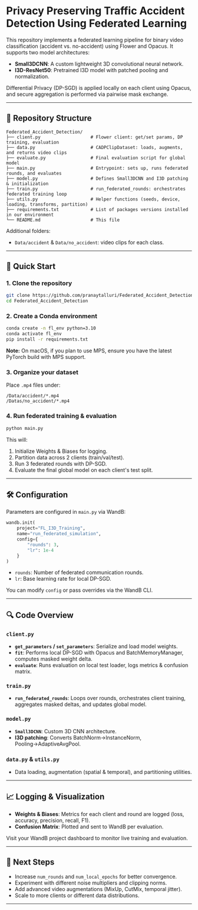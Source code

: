 # Privacy Preserving Traffic Accident Detection Using Federated Learning

This repository implements a federated learning pipeline for binary video classification (accident vs. no-accident) using Flower and Opacus. It supports two model architectures:

* **Small3DCNN**: A custom lightweight 3D convolutional neural network.
* **I3D-ResNet50**: Pretrained I3D model with patched pooling and normalization.

Differential Privacy (DP-SGD) is applied locally on each client using Opacus, and secure aggregation is performed via pairwise mask exchange.

---

## 📁 Repository Structure

```
Federated_Accident_Detection/
├── client.py                   # Flower client: get/set params, DP training, evaluation
├── data.py                     # CADPClipDataset: loads, augments, and returns video clips
├── evaluate.py                 # Final evaluation script for global model
├── main.py                     # Entrypoint: sets up, runs federated rounds, and evaluates
├── model.py                    # Defines Small3DCNN and I3D patching & initialization
├── train.py                    # run_federated_rounds: orchestrates federated training loop
├── utils.py                    # Helper functions (seeds, device, loading, transforms, partition)
├── requirements.txt            # List of packages versions installed in our environment
└── README.md                   # This file
```

Additional folders:

* `Data/accident` & `Data/no_accident`: video clips for each class.

---

## 🚀 Quick Start

### 1. Clone the repository

```bash
git clone https://github.com/pranaytalluri/Federated_Accident_Detection.git
cd Federated_Accident_Detection
```

### 2. Create a Conda environment

```bash
conda create -n fl_env python=3.10
conda activate fl_env
pip install -r requirements.txt
```

**Note:** On macOS, if you plan to use MPS, ensure you have the latest PyTorch build with MPS support.

### 3. Organize your dataset

Place `.mp4` files under:

```
/Data/accident/*.mp4
/Datas/no_accident/*.mp4
```

### 4. Run federated training & evaluation

```bash
python main.py
```

This will:

1. Initialize Weights & Biases for logging.
2. Partition data across 2 clients (train/val/test).
3. Run 3 federated rounds with DP-SGD.
4. Evaluate the final global model on each client's test split.

---

## 🛠️ Configuration

Parameters are configured in `main.py` via WandB:

```python
wandb.init(
    project="FL_I3D_Training",
    name="run_federated_simulation",
    config={
        "rounds": 3,
        "lr": 1e-4
    }
)
```

* `rounds`: Number of federated communication rounds.
* `lr`: Base learning rate for local DP-SGD.

You can modify `config` or pass overrides via the WandB CLI.

---

## 🔍 Code Overview

### `client.py`

* **`get_parameters` / `set_parameters`**: Serialize and load model weights.
* **`fit`**: Performs local DP-SGD with Opacus and BatchMemoryManager, computes masked weight delta.
* **`evaluate`**: Runs evaluation on local test loader, logs metrics & confusion matrix.

### `train.py`

* **`run_federated_rounds`**: Loops over rounds, orchestrates client training, aggregates masked deltas, and updates global model.

### `model.py`

* **`Small3DCNN`**: Custom 3D CNN architecture.
* **I3D patching**: Converts BatchNorm→InstanceNorm, Pooling→AdaptiveAvgPool.

### `data.py` & `utils.py`

* Data loading, augmentation (spatial & temporal), and partitioning utilities.

---

## 📈 Logging & Visualization

* **Weights & Biases**: Metrics for each client and round are logged (loss, accuracy, precision, recall, F1).
* **Confusion Matrix**: Plotted and sent to WandB per evaluation.

Visit your WandB project dashboard to monitor live training and evaluation.

---

## 🔮 Next Steps

* Increase `num_rounds` and `num_local_epochs` for better convergence.
* Experiment with different noise multipliers and clipping norms.
* Add advanced video augmentations (MixUp, CutMix, temporal jitter).
* Scale to more clients or different data distributions.

---

